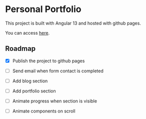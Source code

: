 # Personal Portfolio

This project is built with Angular 13 and hosted with github pages.

You can access [here](https://rvasseur31.github.io/).

## Roadmap

- [x] Publish the project to github pages
- [ ] Send email when form contact is completed
- [ ] Add blog section
- [ ] Add portfolio section
- [ ] Animate progress when section is visible
- [ ] Animate components on scroll



